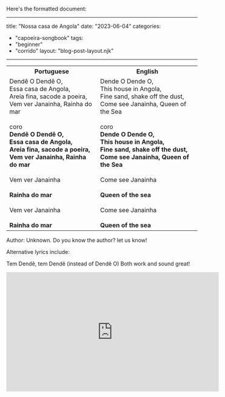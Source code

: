 Here's the formatted document:

---
title: "Nossa casa de Angola"
date: "2023-06-04"
categories: 
  - "capoeira-songbook"
tags: 
  - "beginner"
  - "corrido"
layout: "blog-post-layout.njk"
---

<table class="capoeira-table">
    <tr class="header-row">
        <th>Portuguese</th>
        <th>English</th>
    </tr>
    <tr>
        <td>Dendê O Dendê O,<br>
        Essa casa de Angola,<br>
        Areia fina, sacode a poeira,<br>
        Vem ver Janainha, Rainha do mar<br>
        <br>
        coro<br>
        <strong>Dendê O Dendê O,<br>
        Essa casa de Angola,<br>
        Areia fina, sacode a poeira,<br>
        Vem ver Janainha, Rainha do mar</strong><br>
        <br>
        Vem ver Janainha<br>
        <br>
        <strong>Rainha do mar</strong><br>
        <br>
        Vem ver Janainha<br>
        <br>
        <strong>Rainha do mar</strong></td>
        <td>Dende O Dende O,<br>
        This house in Angola,<br>
        Fine sand, shake off the dust,<br>
        Come see Janainha, Queen of the Sea<br>
        <br>
        coro<br>
        <strong>Dende O Dende O,<br>
        This house in Angola,<br>
        Fine sand, shake off the dust,<br>
        Come see Janainha, Queen of the Sea</strong><br>
        <br>
        Come see Janainha<br>
        <br>
        <strong>Queen of the sea</strong><br>
        <br>
        Come see Janainha<br>
        <br>
        <strong>Queen of the sea</strong></td>
    </tr>
</table>

<figcaption>

Author: Unknown. Do you know the author? let us know!

</figcaption>

Alternative lyrics include:

Tem Dendê, tem Dendê (instead of Dendê O) Both work and sound great!

<iframe width="560" height="315" src="https://www.youtube.com/embed/bvs9L1Tjd0Q" title="YouTube video player" frameborder="0" allow="accelerometer; autoplay; clipboard-write; encrypted-media; gyroscope; picture-in-picture" allowfullscreen></iframe>